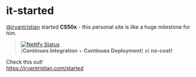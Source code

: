 # it-started
[@irvantristian](https://irvantristian.com) started **CS50x** - this personal site is like a huge milestone for him.
> [![Netlify Status](https://api.netlify.com/api/v1/badges/d2922a31-2e01-47bf-b443-d408e3b2a8c3/deploy-status)](https://app.netlify.com/sites/itstarted/deploys) \
(**Continues Integration** + **Continues Deployment**) at **no-cost!**

Check this out! \
https://irvantristian.com/started

